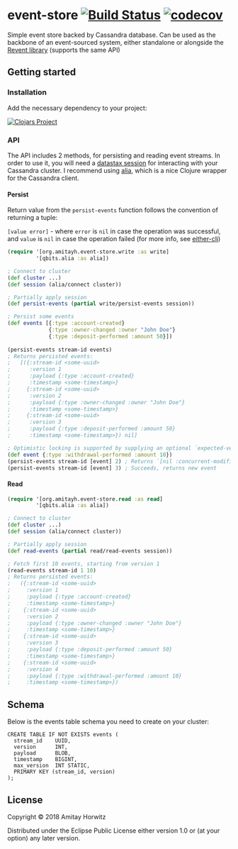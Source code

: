 # event-store [![Build Status](https://travis-ci.org/amitayh/event-store.svg?branch=master)](https://travis-ci.org/amitayh/event-store) [![codecov](https://codecov.io/gh/amitayh/event-store/branch/master/graph/badge.svg)](https://codecov.io/gh/amitayh/event-store)

Simple event store backed by Cassandra database. Can be used as the backbone of an event-sourced system, either standalone or alongside the [Revent library](https://github.com/amitayh/revent-clj) (supports the same API)

## Getting started

### Installation

Add the necessary dependency to your project:

[![Clojars Project](https://img.shields.io/clojars/v/org.amitayh/event-store.svg)](https://clojars.org/org.amitayh/event-store)

### API

The API includes 2 methods, for persisting and reading event streams. In order to use it, you will
need a [datastax session](http://docs.datastax.com/en/latest-java-driver-api/com/datastax/driver/core/Session.html)
for interacting with your Cassandra cluster. I recommend using [alia](https://github.com/mpenet/alia),
which is a nice Clojure wrapper for the Cassandra client.

#### Persist

Return value from the `persist-events` function follows the convention of returning a tuple:

`[value error]` - where `error` is `nil` in case the operation was successful, and `value` is `nil`
in case the operation failed (for more info, see [either-clj](https://github.com/amitayh/either-clj))

```clojure
(require '[org.amitayh.event-store.write :as write]
         '[qbits.alia :as alia])

; Connect to cluster
(def cluster ...)
(def session (alia/connect cluster))

; Partially apply session
(def persist-events (partial write/persist-events session))

; Persist some events
(def events [{:type :account-created}
             {:type :owner-changed :owner "John Doe"}
             {:type :deposit-performed :amount 50}])
             
(persist-events stream-id events)
; Returns persisted events:
;   [({:stream-id <some-uuid>
;      :version 1
;      :payload {:type :account-created}
;      :timestamp <some-timestamp>}
;     {:stream-id <some-uuid>
;      :version 2
;      :payload {:type :owner-changed :owner "John Doe"}
;      :timestamp <some-timestamp>}
;     {:stream-id <some-uuid>
;      :version 3
;      :payload {:type :deposit-performed :amount 50}
;      :timestamp <some-timestamp>}) nil]

; Optimistic locking is supported by supplying an optional `expected-version` arg:
(def event {:type :withdrawal-performed :amount 10})
(persist-events stream-id [event] 2) ; Returns `[nil :concurrent-modification]`, event not saved
(persist-events stream-id [event] 3) ; Succeeds, returns new event
```

#### Read

```clojure
(require '[org.amitayh.event-store.read :as read]
         '[qbits.alia :as alia])

; Connect to cluster
(def cluster ...)
(def session (alia/connect cluster))

; Partially apply session
(def read-events (partial read/read-events session))

; Fetch first 10 events, starting from version 1
(read-events stream-id 1 10)
; Returns persisted events:
;   ({:stream-id <some-uuid>
;     :version 1
;     :payload {:type :account-created}
;     :timestamp <some-timestamp>}
;    {:stream-id <some-uuid>
;     :version 2
;     :payload {:type :owner-changed :owner "John Doe"}
;     :timestamp <some-timestamp>}
;    {:stream-id <some-uuid>
;     :version 3
;     :payload {:type :deposit-performed :amount 50}
;     :timestamp <some-timestamp>}
;    {:stream-id <some-uuid>
;     :version 4
;     :payload {:type :withdrawal-performed :amount 10}
;     :timestamp <some-timestamp>})
```

## Schema

Below is the events table schema you need to create on your cluster:

```cql
CREATE TABLE IF NOT EXISTS events (
  stream_id    UUID,
  version      INT,
  payload      BLOB,
  timestamp    BIGINT,
  max_version  INT STATIC,
  PRIMARY KEY (stream_id, version)
);
```

## License

Copyright © 2018 Amitay Horwitz

Distributed under the Eclipse Public License either version 1.0 or (at
your option) any later version.
